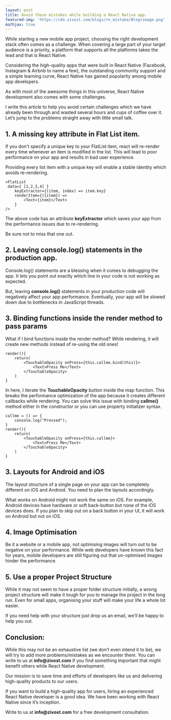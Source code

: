```yaml
---
layout: post
title: Avoid these mistakes while building a React Native app.
featured-img: 'https://cdn.zivost.com/blogs/rn_mistake/Blog+image.png'
mathjax: true
---
```


While starting a new mobile app project, choosing the right development stack often comes as a challenge. When covering a large part of your target audience is a priority, a platform that supports all the platforms takes the lead and that is React Native.

Considering the high-quality apps that were built in React Native (Facebook, Instagram & Airbnb to name a few), the outstanding community support and a simple learning curve, React Native has gained popularity among mobile app developers.

As with most of the awesome things in this universe, React Native development also comes with some challenges.

I write this article to help you avoid certain challenges which we have already been through and wasted several hours and cups of coffee over it. Let’s jump to the problems straight away with little small talk.

## 1. A missing key attribute in Flat List item.

If you don't specify a unique key to your FlatList item, react will re-render every time whenever an item is modified in the list. This will lead to poor performance on your app and results in bad user experience.

Providing every list item with a unique key will enable a stable identity which avoids re-rendering.

```JSX
<FlatList
 data={ [1,2,3,4] }
    keyExtractor={(item, index) => item.key}
    renderItem={({item}) =>
        <Text>{item}</Text>
    }
/>
```

The above code has an attribute __keyExtractor__ which saves your app from the performance issues due to re-rendering. 

Be sure not to miss that one out.

## 2. Leaving __console.log()__ statements in the production app.
Console.log() statements are a blessing when it comes to debugging the app. It lets you point out exactly which line in your code is not working as expected.

But, leaving __console.log()__ statements in your production code will negatively affect your app performance. Eventually, your app will be slowed down due to bottlenecks in JavaScript threads.

## 3. Binding functions inside the render method to pass params
What if I bind functions inside the render method?
While rendering, it will create new methods instead of re-using the old ones!
```JSX
render(){
    return(
        <TouchableOpacity onPress={this.callme.bind(this)}>
            <Text>Press Me</Text>
        </TouchableOpacity>
    )
}
```
In here, I iterate the __TouchableOpacity__ button inside the map function. This breaks the performance optimization of the app because it creates different callbacks while rendering. You can solve this issue with binding __callme()__ method either in the constructor or you can use property initializer syntax.
```JSX
callme = () => {
    console.log("Pressed");
}
render(){
    return(
        <TouchableOpacity onPress={this.callme}>
            <Text>Press Me</Text>
        </TouchableOpacity>
    )
}
```

## 3. Layouts for Android and iOS
The layout structure of a single page on your app can be completely different on iOS and Android. You need to plan the layouts accordingly.

What works on Android might not work the same on iOS. For example, Android devices have hardware or soft back-button but none of the iOS devices does. If you plan to skip out on a back button in your UI, it will work on Android but not on iOS.

## 4. Image Optimisation
Be it a website or a mobile app, not optimising images will turn out to be negative on your performance. While web developers have known this fact for years, mobile developers are still figuring out that un-optimised images hinder the performance.

## 5. Use a proper Project Structure
While it may not seem to have a proper folder structure initially, a wrong project structure will make it tough for you to manage the project in the long run. Even for small apps, organising your stuff will make your life a whole lot easier.

If you need help with your structure just drop us an email, we'll be happy to help you out.


## Conclusion:

While this may not be an exhaustive list (we don’t even intend it to be), we will try to add more problems/mistakes as we encounter them. You can write to us at __info@zivost.com__ if you find something important that might benefit others while React Native development. 

Our mission is to save time and efforts of developers like us and delivering high-quality products to our users.


If you want to build a high-quality app for users, hiring an experienced React Native developer is a good idea. We have been working with React Native since it’s inception. 

Write to us at __info@zivost.com__ for a free development consultation.